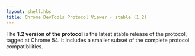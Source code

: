 ```yaml
---
layout: shell.hbs
title: Chrome DevTools Protocol Viewer - stable (1.2)
---
```

The **1.2 version of the protocol** is the latest stable release of the protocol, tagged at Chrome 54.
It includes a smaller subset of the complete protocol compatibilities.
